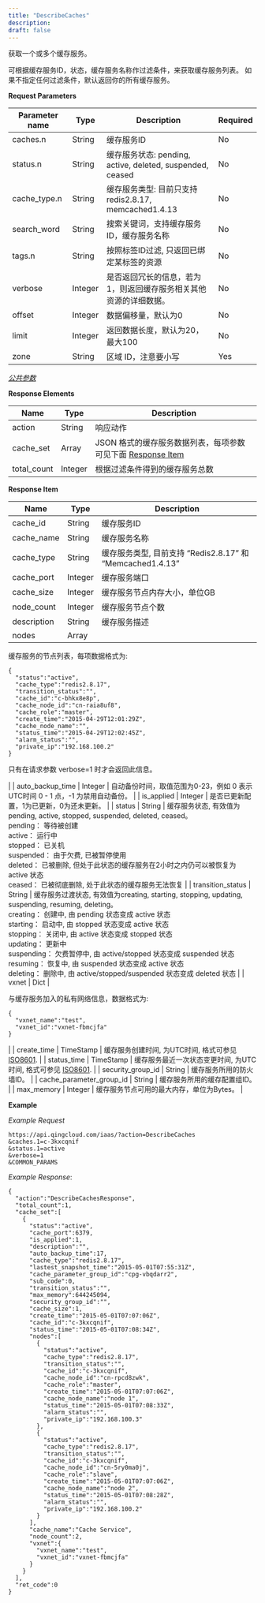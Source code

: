 ```yaml
---
title: "DescribeCaches"
description: 
draft: false
---
```




获取一个或多个缓存服务。

可根据缓存服务ID，状态，缓存服务名称作过滤条件，来获取缓存服务列表。 如果不指定任何过滤条件，默认返回你的所有缓存服务。

**Request Parameters**

| Parameter name | Type | Description | Required |
| --- | --- | --- | --- |
| caches.n | String | 缓存服务ID | No |
| status.n | String | 缓存服务状态: pending, active, deleted, suspended, ceased | No |
| cache_type.n | String | 缓存服务类型: 目前只支持redis2.8.17, memcached1.4.13 | No |
| search_word | String | 搜索关键词，支持缓存服务ID，缓存服务名称 | No |
| tags.n | String | 按照标签ID过滤, 只返回已绑定某标签的资源 | No |
| verbose | Integer | 是否返回冗长的信息，若为1，则返回缓存服务相关其他资源的详细数据。 | No |
| offset | Integer | 数据偏移量，默认为0 | No |
| limit | Integer | 返回数据长度，默认为20，最大100 | No |
| zone | String | 区域 ID，注意要小写 | Yes |

[_公共参数_](../../../parameters)

**Response Elements**

| Name | Type | Description |
| --- | --- | --- |
| action | String | 响应动作 |
| cache_set | Array | JSON 格式的缓存服务数据列表，每项参数可见下面 [Response Item](#response-item) |
| total_count | Integer | 根据过滤条件得到的缓存服务总数 |

**Response Item**

| Name | Type | Description |
| --- | --- | --- |
| cache_id | String | 缓存服务ID |
| cache_name | String | 缓存服务名称 |
| cache_type | String | 缓存服务类型, 目前支持 “Redis2.8.17” 和 “Memcached1.4.13” |
| cache_port | Integer | 缓存服务端口 |
| cache_size | Integer | 缓存服务节点内存大小，单位GB |
| node_count | Integer | 缓存服务节点个数 |
| description | String | 缓存服务描述 |
| nodes | Array |

缓存服务的节点列表，每项数据格式为:

```
{
  "status":"active",
  "cache_type":"redis2.8.17",
  "transition_status":"",
  "cache_id":"c-bhkx8e8p",
  "cache_node_id":"cn-raia8uf8",
  "cache_role":"master",
  "create_time":"2015-04-29T12:01:29Z",
  "cache_node_name":"",
  "status_time":"2015-04-29T12:02:45Z",
  "alarm_status":"",
  "private_ip":"192.168.100.2"
}
```

只有在请求参数 verbose=1 时才会返回此信息。

 |
| auto_backup_time | Integer | 自动备份时间，取值范围为0-23，例如 0 表示UTC时间 0 - 1 点，-1 为禁用自动备份。 |
| is_applied | Integer | 是否已更新配置，1为已更新，0为还未更新。 |
| status | String | 缓存服务状态, 有效值为pending, active, stopped, suspended, deleted, ceased。<br/>pending： 等待被创建<br/>active： 运行中<br/>stopped： 已关机<br/>suspended： 由于欠费, 已被暂停使用<br/>deleted： 已被删除, 但处于此状态的缓存服务在2小时之内仍可以被恢复为 active 状态<br/>ceased： 已被彻底删除, 处于此状态的缓存服务无法恢复 |
| transition_status | String | 缓存服务过渡状态, 有效值为creating, starting, stopping, updating, suspending, resuming, deleting。<br/>creating： 创建中, 由 pending 状态变成 active 状态<br/>starting： 启动中, 由 stopped 状态变成 active 状态<br/>stopping： 关闭中, 由 active 状态变成 stopped 状态<br/>updating： 更新中<br/>suspending： 欠费暂停中, 由 active/stopped 状态变成 suspended 状态<br/>resuming： 恢复中, 由 suspended 状态变成 active 状态<br/>deleting： 删除中, 由 active/stopped/suspended 状态变成 deleted 状态 |
| vxnet | Dict | 

与缓存服务加入的私有网络信息，数据格式为:

```
{
  "vxnet_name":"test",
  "vxnet_id":"vxnet-fbmcjfa"
}
```

 |
| create_time | TimeStamp | 缓存服务创建时间, 为UTC时间, 格式可参见 [ISO8601](http://www.w3.org/TR/NOTE-datetime). |
| status_time | TimeStamp | 缓存服务最近一次状态变更时间, 为UTC时间, 格式可参见 [ISO8601](http://www.w3.org/TR/NOTE-datetime). |
| security_group_id | String | 缓存服务所用的防火墙ID。 |
| cache_parameter_group_id | String | 缓存服务所用的缓存配置组ID。 |
| max_memory | Integer | 缓存服务节点可用的最大内存，单位为Bytes。 |

**Example**

_Example Request_

```
https://api.qingcloud.com/iaas/?action=DescribeCaches
&caches.1=c-3kxcqnif
&status.1=active
&verbose=1
&COMMON_PARAMS
```

_Example Response_:

```
{
  "action":"DescribeCachesResponse",
  "total_count":1,
  "cache_set":[
    {
      "status":"active",
      "cache_port":6379,
      "is_applied":1,
      "description":"",
      "auto_backup_time":17,
      "cache_type":"redis2.8.17",
      "lastest_snapshot_time":"2015-05-01T07:55:31Z",
      "cache_parameter_group_id":"cpg-vbqdarr2",
      "sub_code":0,
      "transition_status":"",
      "max_memory":644245094,
      "security_group_id":"",
      "cache_size":1,
      "create_time":"2015-05-01T07:07:06Z",
      "cache_id":"c-3kxcqnif",
      "status_time":"2015-05-01T07:08:34Z",
      "nodes":[
        {
          "status":"active",
          "cache_type":"redis2.8.17",
          "transition_status":"",
          "cache_id":"c-3kxcqnif",
          "cache_node_id":"cn-rpcd8zwk",
          "cache_role":"master",
          "create_time":"2015-05-01T07:07:06Z",
          "cache_node_name":"node 1",
          "status_time":"2015-05-01T07:08:33Z",
          "alarm_status":"",
          "private_ip":"192.168.100.3"
        },
        {
          "status":"active",
          "cache_type":"redis2.8.17",
          "transition_status":"",
          "cache_id":"c-3kxcqnif",
          "cache_node_id":"cn-5ry0ma0j",
          "cache_role":"slave",
          "create_time":"2015-05-01T07:07:06Z",
          "cache_node_name":"node 2",
          "status_time":"2015-05-01T07:08:28Z",
          "alarm_status":"",
          "private_ip":"192.168.100.2"
        }
      ],
      "cache_name":"Cache Service",
      "node_count":2,
      "vxnet":{
        "vxnet_name":"test",
        "vxnet_id":"vxnet-fbmcjfa"
      }
    }
  ],
  "ret_code":0
}
```
